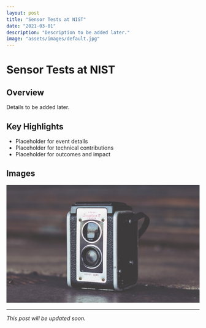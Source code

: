 ```yaml
---
layout: post
title: "Sensor Tests at NIST"
date: "2021-03-01"
description: "Description to be added later."
image: "assets/images/default.jpg"
---
```


# Sensor Tests at NIST

## Overview
Details to be added later.

## Key Highlights
- Placeholder for event details
- Placeholder for technical contributions
- Placeholder for outcomes and impact

## Images
![Placeholder](assets/images/default.jpg)

---

*This post will be updated soon.*
